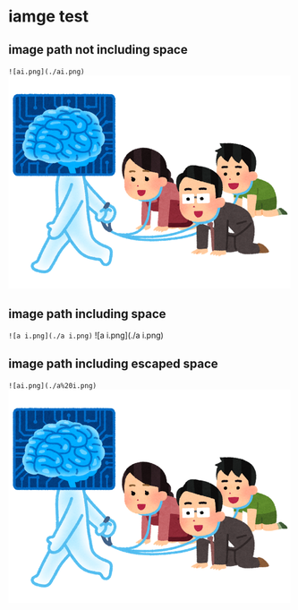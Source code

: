 # iamge test
## image path not including space
`![ai.png](./ai.png)`
![ai.png](./ai.png)

## image path including space
`![a i.png](./a i.png)`
![a i.png](./a i.png)

## image path including escaped space
`![ai.png](./a%20i.png)`
![ai.png](./a%20i.png)
